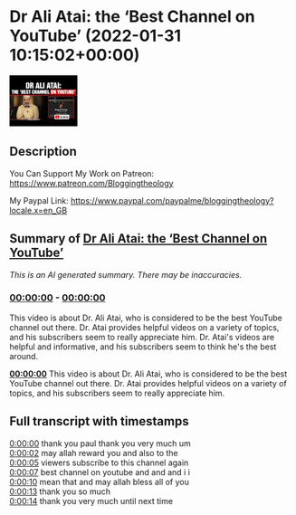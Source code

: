 # Dr Ali Atai: the ‘Best Channel on YouTube’ (2022-01-31 10:15:02+00:00)

![alt Dr Ali Atai: the ‘Best Channel on YouTube’](lxFgK2z64pQ.jpg "Dr Ali Atai: the ‘Best Channel on YouTube’")

## Description

You Can Support My Work on Patreon:
https://www.patreon.com/Bloggingtheology

My Paypal Link: 
https://www.paypal.com/paypalme/bloggingtheology?locale.x=en_GB

## Summary of [Dr Ali Atai: the ‘Best Channel on YouTube’](https://www.youtube.com/watch?v=lxFgK2z64pQ)


*This is an AI generated summary. There may be inaccuracies. [](/)*

### [00:00:00](https://www.youtube.com/watch?v=lxFgK2z64pQ&t=0) - [00:00:00](https://www.youtube.com/watch?v=lxFgK2z64pQ&t=0)

This video is about Dr. Ali Atai, who is considered to be the best YouTube channel out there. Dr. Atai provides helpful videos on a variety of topics, and his subscribers seem to really appreciate him. Dr. Atai's videos are helpful and informative, and his subscribers seem to think he's the best around.

**[00:00:00](https://www.youtube.com/watch?v=lxFgK2z64pQ&t=0)** This video is about Dr. Ali Atai, who is considered to be the best YouTube channel out there. Dr. Atai provides helpful videos on a variety of topics, and his subscribers seem to really appreciate him.

## Full transcript with timestamps

[0:00:00](https://youtu.be/lxFgK2z64pQ?t=0) thank you paul thank you very much um  
[0:00:02](https://youtu.be/lxFgK2z64pQ?t=2) may allah reward you and also to the  
[0:00:05](https://youtu.be/lxFgK2z64pQ?t=5) viewers subscribe to this channel again  
[0:00:07](https://youtu.be/lxFgK2z64pQ?t=7) best channel on youtube and and and i i  
[0:00:10](https://youtu.be/lxFgK2z64pQ?t=10) mean that and may allah bless all of you  
[0:00:13](https://youtu.be/lxFgK2z64pQ?t=13) thank you so much  
[0:00:14](https://youtu.be/lxFgK2z64pQ?t=14) thank you very much until next time  

